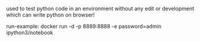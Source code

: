 used to test python code in an environment without any edit or development which can write python on browser!

run-example:
docker run -d -p 8889:8888 -e password=admin ipython3/notebook
